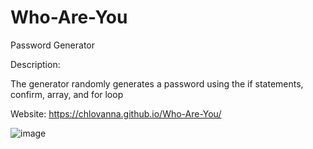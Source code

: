 # Who-Are-You
Password Generator


Description:

The generator randomly generates a password using the if statements, confirm, array, and for loop




Website: https://chlovanna.github.io/Who-Are-You/











![image](https://user-images.githubusercontent.com/97860472/154601942-553d289d-1ed3-46a5-83f7-dc6a78b59f40.png)

